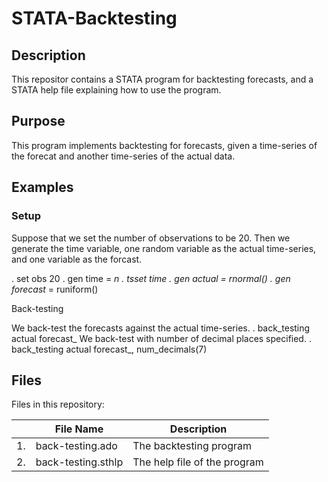 # STATA-Backtesting

## Description
This repositor contains a STATA program for backtesting forecasts, and a STATA help file explaining how to use the program.

## Purpose
This program implements backtesting for forecasts, given a time-series of the forecat and another time-series of the actual data.

## Examples

### Setup

Suppose that we set the number of observations to be 20.
Then we generate the time variable, one random variable as the actual time-series, and one variable as the forcast.

. set obs 20
. gen time = _n
. tsset time
. gen actual = rnormal()
. gen forecast_ = runiform()

Back-testing

We back-test the forecasts against the actual time-series.
. back_testing actual forecast_
We back-test with number of decimal places specified.
. back_testing actual forecast_, num_decimals(7)




## Files
Files in this repository:

|    | File Name          | Description                  |
|----|--------------------|------------------------------|
| 1. | back-testing.ado   | The backtesting program      |
| 2. | back-testing.sthlp | The help file of the program |
